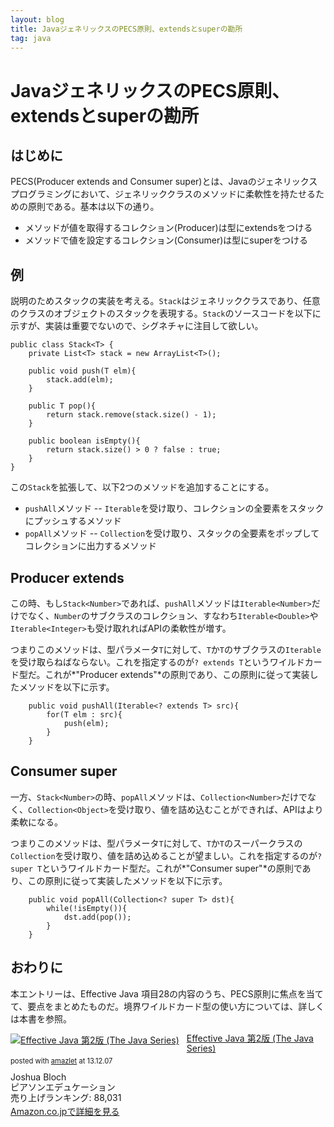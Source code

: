 ```yaml
---
layout: blog
title: JavaジェネリックスのPECS原則、extendsとsuperの勘所
tag: java
---
```


# JavaジェネリックスのPECS原則、extendsとsuperの勘所

## はじめに

PECS(Producer extends and Consumer super)とは、Javaのジェネリックスプログラミングにおいて、ジェネリッククラスのメソッドに柔軟性を持たせるための原則である。基本は以下の通り。

- メソッドが値を取得するコレクション(Producer)は型にextendsをつける
- メソッドで値を設定するコレクション(Consumer)は型にsuperをつける

## 例

説明のためスタックの実装を考える。`Stack`はジェネリッククラスであり、任意のクラスのオブジェクトのスタックを表現する。`Stack`のソースコードを以下に示すが、実装は重要でないので、シグネチャに注目して欲しい。

~~~~
public class Stack<T> {
	private List<T> stack = new ArrayList<T>();
	
	public void push(T elm){
		stack.add(elm);
	}
	
	public T pop(){
		return stack.remove(stack.size() - 1);
	}
	
	public boolean isEmpty(){
		return stack.size() > 0 ? false : true;
	}
}
~~~~

この`Stack`を拡張して、以下2つのメソッドを追加することにする。

- `pushAll`メソッド -- `Iterable`を受け取り、コレクションの全要素をスタックにプッシュするメソッド
- `popAll`メソッド -- `Collection`を受け取り、スタックの全要素をポップしてコレクションに出力するメソッド

## Producer extends

この時、もし`Stack<Number>`であれば、`pushAll`メソッドは`Iterable<Number>`だけでなく、`Number`のサブクラスのコレクション、すなわち`Iterable<Double>`や`Iterable<Integer>`も受け取れればAPIの柔軟性が増す。

つまりこのメソッドは、型パラメータ`T`に対して、`T`か`T`のサブクラスの`Iterable`を受け取らねばならない。これを指定するのが`? extends T`というワイルドカード型だ。これが*"Producer extends"*の原則であり、この原則に従って実装したメソッドを以下に示す。

~~~~
	public void pushAll(Iterable<? extends T> src){
		for(T elm : src){
			push(elm);
		}
	}
~~~~

## Consumer super

一方、`Stack<Number>`の時、`popAll`メソッドは、`Collection<Number>`だけでなく、`Collection<Object>`を受け取り、値を詰め込むことができれば、APIはより柔軟になる。

つまりこのメソッドは、型パラメータ`T`に対して、`T`か`T`のスーパークラスの`Collection`を受け取り、値を詰め込めることが望ましい。これを指定するのが`? super T`というワイルドカード型だ。これが*"Consumer super"*の原則であり、この原則に従って実装したメソッドを以下に示す。

~~~~
	public void popAll(Collection<? super T> dst){
		while(!isEmpty()){
			dst.add(pop());
		}
	}
~~~~

## おわりに

本エントリーは、Effective Java 項目28の内容のうち、PECS原則に焦点を当てて、要点をまとめたものだ。境界ワイルドカード型の使い方については、詳しくは本書を参照。

<div class="amazlet-box" style="margin-bottom:0px;"><div class="amazlet-image" style="float:left;margin:0px 12px 1px 0px;"><a href="http://www.amazon.co.jp/exec/obidos/ASIN/489471499X/xmisao-22/ref=nosim/" name="amazletlink" target="_blank"><img src="http://ecx.images-amazon.com/images/I/51E1m-weAXL._SL160_.jpg" alt="Effective Java 第2版 (The Java Series)" style="border: none;" /></a></div><div class="amazlet-info" style="line-height:120%; margin-bottom: 10px"><div class="amazlet-name" style="margin-bottom:10px;line-height:120%"><a href="http://www.amazon.co.jp/exec/obidos/ASIN/489471499X/xmisao-22/ref=nosim/" name="amazletlink" target="_blank">Effective Java 第2版 (The Java Series)</a><div class="amazlet-powered-date" style="font-size:80%;margin-top:5px;line-height:120%">posted with <a href="http://www.amazlet.com/" title="amazlet" target="_blank">amazlet</a> at 13.12.07</div></div><div class="amazlet-detail">Joshua Bloch <br />ピアソンエデュケーション <br />売り上げランキング: 88,031<br /></div><div class="amazlet-sub-info" style="float: left;"><div class="amazlet-link" style="margin-top: 5px"><a href="http://www.amazon.co.jp/exec/obidos/ASIN/489471499X/xmisao-22/ref=nosim/" name="amazletlink" target="_blank">Amazon.co.jpで詳細を見る</a></div></div></div><div class="amazlet-footer" style="clear: left"></div></div>
